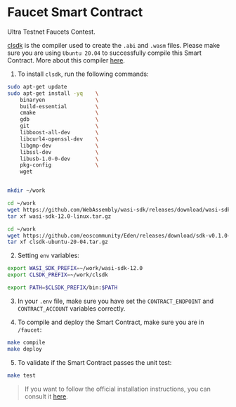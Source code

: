 # Faucet Smart Contract

Ultra Testnet Faucets Contest.

[clsdk](https://github.com/gofractally/demo-clsdk) is the compiler used to create the `.abi` and `.wasm` files. Please make sure you are using `Ubuntu 20.04` to successfully compile this Smart Contract. More about this compiler [here](https://eoscommunity.github.io/clsdk-docs/book/contract/basic/index.html).

1. To install `clsdk`, run the following commands:

```sh
sudo apt-get update
sudo apt-get install -yq    \
    binaryen                \
    build-essential         \
    cmake                   \
    gdb                     \
    git                     \
    libboost-all-dev        \
    libcurl4-openssl-dev    \
    libgmp-dev              \
    libssl-dev              \
    libusb-1.0-0-dev        \
    pkg-config              \
    wget


mkdir ~/work

cd ~/work
wget https://github.com/WebAssembly/wasi-sdk/releases/download/wasi-sdk-12/wasi-sdk-12.0-linux.tar.gz
tar xf wasi-sdk-12.0-linux.tar.gz

cd ~/work
wget https://github.com/eoscommunity/Eden/releases/download/sdk-v0.1.0-alpha/clsdk-ubuntu-20-04.tar.gz
tar xf clsdk-ubuntu-20-04.tar.gz
```

2. Setting `env` variables:

```sh
export WASI_SDK_PREFIX=~/work/wasi-sdk-12.0
export CLSDK_PREFIX=~/work/clsdk

export PATH=$CLSDK_PREFIX/bin:$PATH
```

3. In your `.env` file, make sure you have set the `CONTRACT_ENDPOINT` and `CONTRACT_ACCOUNT` variables correctly.

4. To compile and deploy the Smart Contract, make sure you are in `/faucet`:

```sh
make compile
make deploy
```

5. To validate if the Smart Contract passes the unit test:

```sh
make test
```

> If you want to follow the official installation instructions, you can consult it [here](https://eoscommunity.github.io/clsdk-docs/book/ubuntu.html).
